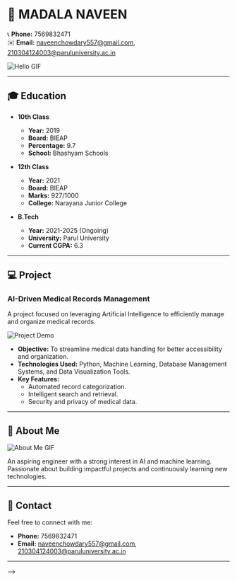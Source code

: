# 🌟 MADALA NAVEEN  

📞 **Phone:** 7569832471  
✉️ **Email:** naveenchowdary557@gmail.com, 210304124003@paruluniversity.ac.in  

![Hello GIF](https://media.giphy.com/media/3o7abKhOpu0NwenH3O/giphy.gif)  

---

## 🎓 Education  

- **10th Class**  
  - **Year:** 2019  
  - **Board:** BIEAP  
  - **Percentage:** 9.7  
  - **School:** Bhashyam Schools  

- **12th Class**  
  - **Year:** 2021  
  - **Board:** BIEAP  
  - **Marks:** 927/1000  
  - **College:** Narayana Junior College  

- **B.Tech**  
  - **Year:** 2021-2025 (Ongoing)  
  - **University:** Parul University  
  - **Current CGPA:** 6.3  

---

## 💻 Project  

### **AI-Driven Medical Records Management**  
A project focused on leveraging Artificial Intelligence to efficiently manage and organize medical records.  

![Project Demo](https://media.giphy.com/media/xT5LMHxhOfscxPfIfm/giphy.gif)  

- **Objective:** To streamline medical data handling for better accessibility and organization.  
- **Technologies Used:** Python, Machine Learning, Database Management Systems, and Data Visualization Tools.  
- **Key Features:**  
  - Automated record categorization.  
  - Intelligent search and retrieval.  
  - Security and privacy of medical data.  

---

## 🌟 About Me  

![About Me GIF](https://media.giphy.com/media/26AHONQ79FdWZhAI0/giphy.gif)  

An aspiring engineer with a strong interest in AI and machine learning. Passionate about building impactful projects and continuously learning new technologies.  

---

## 📧 Contact  

Feel free to connect with me:  
- **Phone:** 7569832471  
- **Email:** naveenchowdary557@gmail.com, 210304124003@paruluniversity.ac.in  

---


-->
